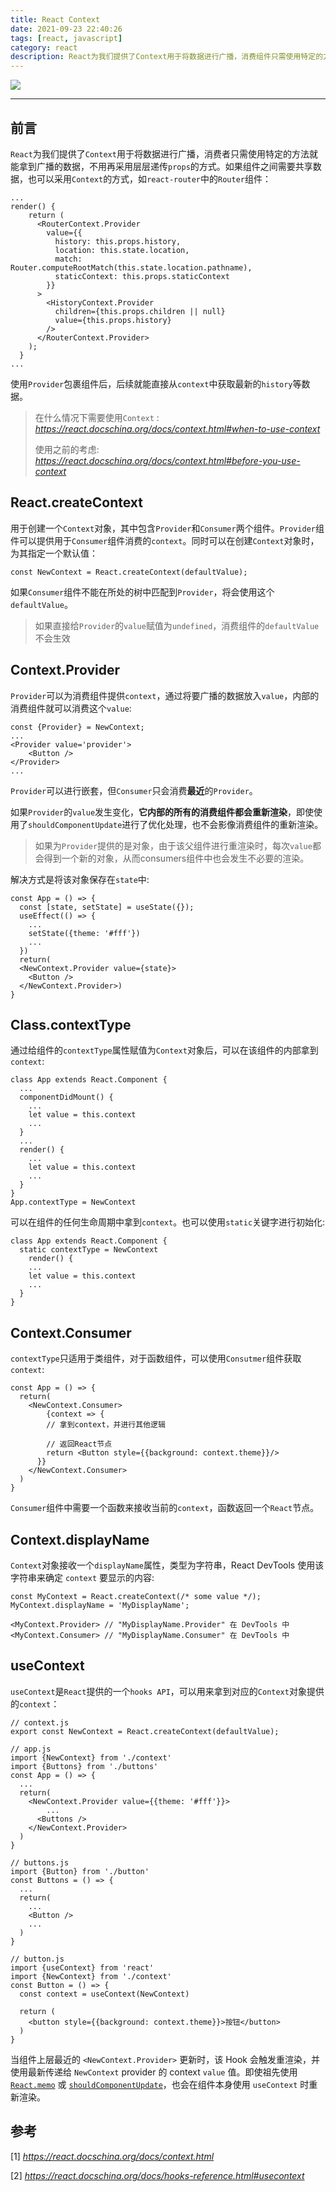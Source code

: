 ```yaml
---
title: React Context
date: 2021-09-23 22:40:26
tags: [react, javascript]
category: react
description: React为我们提供了Context用于将数据进行广播，消费组件只需使用特定的方法就能拿到广播的数据，不用再采用层层递传的方式...
---
```


![](React之Context/image-20210924142001161.png)

------



## 前言

`React`为我们提供了`Context`用于将数据进行广播，消费者只需使用特定的方法就能拿到广播的数据，不用再采用层层递传`props`的方式。如果组件之间需要共享数据，也可以采用`Context`的方式，如`react-router`中的`Router`组件：

```react
...
render() {
    return (
      <RouterContext.Provider
        value={{
          history: this.props.history,
          location: this.state.location,
          match: Router.computeRootMatch(this.state.location.pathname),
          staticContext: this.props.staticContext
        }}
      >
        <HistoryContext.Provider
          children={this.props.children || null}
          value={this.props.history}
        />
      </RouterContext.Provider>
    );
  }
...
```

使用`Provider`包裹组件后，后续就能直接从`context`中获取最新的`history`等数据。

> 在什么情况下需要使用`Context` : *https://react.docschina.org/docs/context.html#when-to-use-context* 
>
> 使用之前的考虑: *https://react.docschina.org/docs/context.html#before-you-use-context* 

## React.createContext

用于创建一个`Context`对象，其中包含`Provider`和`Consumer`两个组件。`Provider`组件可以提供用于`Consumer`组件消费的`context`。同时可以在创建`Context`对象时，为其指定一个默认值：

```react
const NewContext = React.createContext(defaultValue);
```



如果`Consumer`组件不能在所处的树中匹配到`Provider`，将会使用这个`defaultValue`。

> 如果直接给`Provider`的`value`赋值为`undefined`，消费组件的`defaultValue`不会生效

## Context.Provider

`Provider`可以为消费组件提供`context`，通过将要广播的数据放入`value`，内部的消费组件就可以消费这个`value`:

```react
const {Provider} = NewContext;
...
<Provider value='provider'>
	<Button />
</Provider>
...
```

`Provider`可以进行嵌套，但`Consumer`只会消费**最近**的`Provider`。

如果`Provider`的`value`发生变化，**它内部的所有的消费组件都会重新渲染**，即使使用了`shouldComponentUpdate`进行了优化处理，也不会影像消费组件的重新渲染。

> 如果为`Provider`提供的是对象，由于该父组件进行重渲染时，每次`value`都会得到一个新的对象，从而consumers组件中也会发生不必要的渲染。

解决方式是将该对象保存在`state`中:

```react
const App = () => {
  const [state, setState] = useState({});
  useEffect(() => {
    ...
    setState({theme: '#fff'})
    ...
  })
  return(
  <NewContext.Provider value={state}>
  	<Button />  
  </NewContext.Provider>)
}
```

## Class.contextType

通过给组件的`contextType`属性赋值为`Context`对象后，可以在该组件的内部拿到`context`: 

```react
class App extends React.Component {
  ...
  componentDidMount() {
    ...
    let value = this.context
    ...
  }
  ...
  render() {
    ...
    let value = this.context
    ...
  }
}
App.contextType = NewContext
```

可以在组件的任何生命周期中拿到`context`。也可以使用`static`关键字进行初始化:

```react
class App extends React.Component {
  static contextType = NewContext
	render() {
    ...
    let value = this.context
    ...
  }
}
```



## Context.Consumer

`contextType`只适用于类组件，对于函数组件，可以使用`Consutmer`组件获取`context`: 

```react
const App = () => {
  return(
  	<NewContext.Consumer>
    	{context => {
        // 拿到context，并进行其他逻辑
        
        // 返回React节点
        return <Button style={{background: context.theme}}/>
      }}
    </NewContext.Consumer>
  )
}
```

`Consumer`组件中需要一个函数来接收当前的`context`，函数返回一个`React`节点。



## Context.displayName

`Context`对象接收一个`displayName`属性，类型为字符串，React DevTools 使用该字符串来确定 `context` 要显示的内容: 

```react
const MyContext = React.createContext(/* some value */);
MyContext.displayName = 'MyDisplayName';

<MyContext.Provider> // "MyDisplayName.Provider" 在 DevTools 中
<MyContext.Consumer> // "MyDisplayName.Consumer" 在 DevTools 中
```



## useContext

`useContext`是`React`提供的一个`hooks API`，可以用来拿到对应的`Context`对象提供的`context`：

```react
// context.js
export const NewContext = React.createContext(defaultValue);

// app.js
import {NewContext} from './context'
import {Buttons} from './buttons'
const App = () => {
  ...
  return(
  	<NewContext.Provider value={{theme: '#fff'}}>
    	...
      <Buttons />
    </NewContext.Provider>
  )
}

// buttons.js
import {Button} from './button'
const Buttons = () => {
  ...
  return(
    ...
  	<Button />
    ...
  )
}

// button.js
import {useContext} from 'react'
import {NewContext} from './context'
const Button = () => {
  const context = useContext(NewContext)
  
  return (
  	<button style={{background: context.theme}}>按钮</button>
  )
}
```

当组件上层最近的 `<NewContext.Provider>` 更新时，该 Hook 会触发重渲染，并使用最新传递给 `NewContext` provider 的 context `value` 值。即使祖先使用 [`React.memo`](https://react.docschina.org/docs/react-api.html#reactmemo) 或 [`shouldComponentUpdate`](https://react.docschina.org/docs/react-component.html#shouldcomponentupdate)，也会在组件本身使用 `useContext` 时重新渲染。

## 参考

[1] *https://react.docschina.org/docs/context.html*

[2] *https://react.docschina.org/docs/hooks-reference.html#usecontext* 

